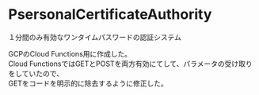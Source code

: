 # PsersonalCertificateAuthority
１分間のみ有効なワンタイムパスワードの認証システム  
  
GCPのCloud Functions用に作成した。  
Cloud FunctionsではGETとPOSTを両方有効にてして、パラメータの受け取りをしていたので、  
GETをコードを明示的に除去するように修正した。
